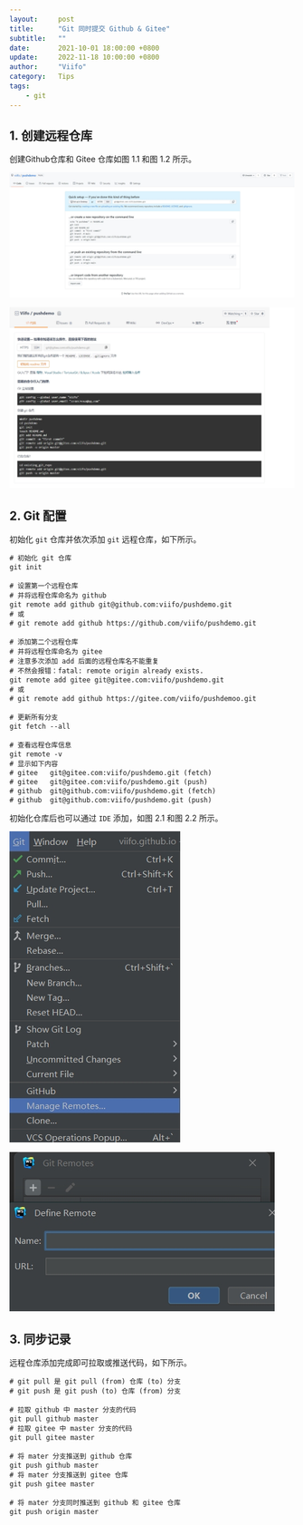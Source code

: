 ```yaml
---
layout:     post
title:      "Git 同时提交 Github & Gitee"
subtitle:   ""
date:       2021-10-01 18:00:00 +0800
update:     2022-11-18 10:00:00 +0800
author:     "Viifo"
category:   Tips
tags:
    - git
---
```



## 1. 创建远程仓库

创建Github仓库和 Gitee 仓库如图 1.1 和图 1.2 所示。

![图 1.1](/resource/images/tips/git/push2repo_1_1.jpg)

![图 1.2](/resource/images/tips/git/push2repo_1_2.jpg)



## 2. Git 配置

初始化 `git` 仓库并依次添加 `git` 远程仓库，如下所示。

```shell
# 初始化 git 仓库
git init

# 设置第一个远程仓库
# 并将远程仓库命名为 github
git remote add github git@github.com:viifo/pushdemo.git
# 或
# git remote add github https://github.com/viifo/pushdemo.git

# 添加第二个远程仓库
# 并将远程仓库命名为 gitee
# 注意多次添加 add 后面的远程仓库名不能重复
# 不然会报错：fatal: remote origin already exists.
git remote add gitee git@gitee.com:viifo/pushdemo.git
# 或
# git remote add github https://gitee.com/viifo/pushdemoo.git

# 更新所有分支
git fetch --all

# 查看远程仓库信息
git remote -v
# 显示如下内容
# gitee   git@gitee.com:viifo/pushdemo.git (fetch)
# gitee   git@gitee.com:viifo/pushdemo.git (push)
# github  git@github.com:viifo/pushdemo.git (fetch)
# github  git@github.com:viifo/pushdemo.git (push)
```

初始化仓库后也可以通过 `IDE` 添加，如图 2.1 和图 2.2 所示。

![图 2.1](/resource/images/tips/git/push2repo_2_1.png)

![图 2.2](/resource/images/tips/git/push2repo_2_2.png)


## 3. 同步记录

远程仓库添加完成即可拉取或推送代码，如下所示。

```shell
# git pull 是 git pull (from) 仓库 (to) 分支
# git push 是 git push (to) 仓库 (from) 分支

# 拉取 github 中 master 分支的代码
git pull github master
# 拉取 gitee 中 master 分支的代码
git pull gitee master

# 将 mater 分支推送到 github 仓库
git push github master
# 将 mater 分支推送到 gitee 仓库
git push gitee master

# 将 mater 分支同时推送到 github 和 gitee 仓库
git push origin master
```

